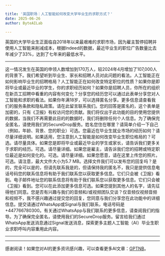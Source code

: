 ```yaml
---

title: '英国职场：人工智能如何改变大学毕业生的求职方式？'
date: 2025-06-26
author: ByteAILab

---
```


英国的大学毕业生正面临自2018年以来最艰难的求职市场，因为雇主暂停招聘并使用人工智能来削减成本，根据Indeed的数据，最近毕业生的职位广告数量比去年减少了33%，达到了七年来的最低水平。

---
这一情况发生在英国的申领人数增加到170万人，较2024年4月增加了107,000人的背景下。我们希望听到毕业生、家长和招聘人员对此问题的看法。人工智能正在如何影响毕业生的招聘格局？人工智能正在如何改变特定职位的性质？如果你是即将毕业或最近毕业的学生，你的求职经历如何？如果你是招聘人员，你所在的组织在新员工招聘中看重的内容有何变化？分享您的经历您可以通过此表单分享您对人工智能和求职的看法。如果你年满18岁，可以选择匿名分享。更多信息请查看我们的服务条款和隐私政策。请在此留言联系我们。您的回答是匿名的，这个表单是加密的，只有《卫报》有权访问您的贡献。我们将仅出于此功能的目的使用您提供的数据，当我们不再需要此目的的数据时，我们将删除任何个人信息。为了确保完全匿名，请使用我们的SecureDrop服务。姓名您住在哪里？请简单介绍一下自己（例如，年龄、背景、您的职业）可选。您最近在毕业生就业市场的经历如何？请尽量详细说明。如果适用，您注意到人工智能是如何改变毕业生职位格局的？可选。请尽量具体。如果您是即将毕业或最近毕业的学生或家长，请告诉我们更多关于求职的经历。可选。请尽量详细。如果您是雇主，请告诉我们您的招聘或特定职位最近是如何变化的。可选。请尽量详细。如果您愿意，请在这里上传您的照片。可选。请注意，最大文件大小为5.7 MB。选择文件我们可以发布您的回复吗？是的，完全可以是的，但请先联系我是的，但请保持我的匿名不，我只是提供信息电话号码您的联系信息将有助于我们联系您以获取更多信息。它们只会被《卫报》看到。电子邮件地址您的联系信息将有助于我们联系您以获取更多信息。它们只会被《卫报》看到。您可以在此添加更多信息可选。如果您提到其他人的名字，请先征得他们同意。您是否有兴趣与我们的音频和/或视频团队交谈？仅音频仅视频音频和视频不，我不感兴趣通过提交您的回复，您同意与我们分享您在此功能中的详细信息。提交请通过WhatsApp或Signal与我们联系，电话号码是+447766780300。有关通过WhatsApp与我们联系的更多信息，请查阅我们的指导。为了确保完全匿名，请使用我们的SecureDrop服务。留言给我们通过WhatsApp发送消息通过Signal发送消息，探索更多主题人工智能（AI）毕业生职业求职呼叫内容重用此内容。

---
---
感谢阅读！如果您对AI的更多资讯感兴趣，可以查看更多AI文章：[GPTNB](https://gptnb.com)。
